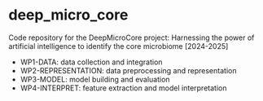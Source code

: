 # deep_micro_core
Code repository for the DeepMicroCore project: Harnessing the power of artificial intelligence to identify the core microbiome [2024-2025]

- WP1-DATA: data collection and integration
- WP2-REPRESENTATION: data preprocessing and representation
- WP3-MODEL: model building and evaluation
- WP4-INTERPRET: feature extraction and model interpretation
